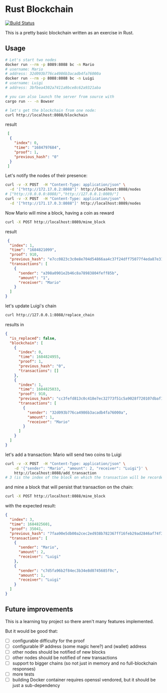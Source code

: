 # Rust Blockchain

[![Build Status](https://travis-ci.org/AlessioGiambrone/bc.svg?branch=master)](https://travis-ci.org/AlessioGiambrone/bc)

This is a pretty basic blockchain written as an exercise in Rust.

## Usage

```bash
# Let's start two nodes
docker run --rm -p 8089:8088 bc -n Mario
# username: Mario
# address: 32d093b776ca4986b3acadb4fa76000a
docker run --rm -p 8088:8088 bc -n Luigi
# username: Luigi
# address: 3bfbea4302a7411a9bce8c62a9321aba

# you can also launch the server from source with
cargo run -- -n Bowser

# let's get the blockchain from one node:
curl http://localhost:8088/blockchain
```

result

```json
 [
  {
    "index": 0,
    "time": "1684797684",
    "proof": 1,
    "previous_hash": "0"
  }
 ]
```

Let's notify the nodes of their presence:

```bash
curl -v -X POST  -H "Content-Type: application/json" \
  -d '["http://172.17.0.2:8088"]' http://localhost:8088/nodes
# ["http://0.0.0.0:8088/","http://127.0.0.1:8089/"]
curl -v -X POST  -H "Content-Type: application/json" \
  -d '["http://171.17.0.3:8088"]' http://localhost:8089/nodes
```

Now Mario will mine a block, having a coin as reward

```bash
curl -X POST http://localhost:8089/mine_block
```

result

```json
 {
  "index": 1,
  "time": "1684821099",
  "proof": 910,
  "previous_hash": "e7cc0823c3c0e8e704d54866aa4c37f24dff75077f4eda87e31867a499aeadff41e22c141076d4b934d68fe9af60063822c7de304a0143ca1dd2a89dba5f37fc",
  "transactions": [
    {
      "sender": "a398a0901e2b46c8a78983804feff85b",
      "amount": "1",
      "receiver": "Mario"
    }
  ]
}
```

let's update Luigi's chain

```bash
curl http://127.0.0.1:8088/replace_chain
```

results in

```json
{
  "is_replaced": false,
  "blockchain": [
    {
      "index": 0,
      "time": 1684824955,
      "proof": 1,
      "previous_hash": "0",
      "transactions": []
    },
    {
      "index": 1,
      "time": 1684825033,
      "proof": 910,
      "previous_hash": "cc3fefd813c0c418e7ec32773f51c5a9028f720107dbaf1d39004d4a276c9123cae30660d56a1c1b55b0a3df8a9ad445a6880f3107f65a6f396030a6216a6dbf",                                                         
      "transactions": [
        {
          "sender": "32d093b776ca4986b3acadb4fa76000a",
          "amount": 1,
          "receiver": "Mario"
        }
      ]
    }
  ]
}
```

let's add a transaction: Mario will send two coins to Luigi

```bash
curl -v -X POST  -H "Content-Type: application/json" \
    -d '{"sender": "Mario", "amount": 2, "receiver": "Luigi"}' \
    http://localhost:8088/add_transaction
# 3 (is the index of the block on which the transaction will be recorded)
```

and mine a block that will persist that transaction on the chain:

```bash
curl -X POST http://localhost:8088/mine_block
```

with the expected result:

```json
{
  "index": 3,
  "time": 1684825601,
  "proof": 35041,
  "previous_hash": "7faa90e5db00a2cec2ed938b782367ff16feb29ad2846af74f3590829bb9af239e55570b2631f301058ffcbec0955ae2cf88ea614a8bfbce9b559fc28aff6780",
  "transactions": [
    {
      "sender": "Mario",
      "amount": 2,
      "receiver": "Luigi"
    },
    {
      "sender": "c7d5fa96b2f84ec3b34e8d0745685f0c",
      "amount": 1,
      "receiver": "Luigi"
    }
  ]
}
```

## Future improvements

This is a learning toy project so there aren't many features implemented.

But it would be good that:

- [ ] configurable difficulty for the proof
- [ ] configurable IP address (some magic here?) and (wallet) address
- [ ] other nodes should be notified of new blocks
- [ ] other nodes should be notified of new transactions
- [ ] support to bigger chains (so not just in memory and no full-blockchain responses)
- [ ] more tests
- [ ] building Docker container requires openssl vendored, but it should be just
    a sub-dependency
